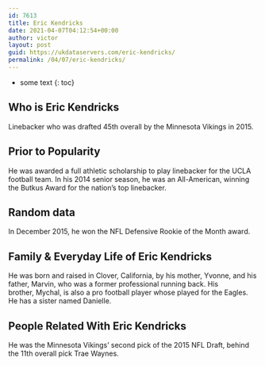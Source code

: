 ```yaml
---
id: 7613
title: Eric Kendricks
date: 2021-04-07T04:12:54+00:00
author: victor
layout: post
guid: https://ukdataservers.com/eric-kendricks/
permalink: /04/07/eric-kendricks/
---
```


* some text
{: toc}


## Who is Eric Kendricks



Linebacker who was drafted 45th overall by the Minnesota Vikings in 2015.

                
                
                
## Prior to Popularity



He was awarded a full athletic scholarship to play linebacker for the UCLA football team. In his 2014 senior season, he was an All-American, winning the Butkus Award for the nation&#8217;s top linebacker.

                
                
                
## Random data



In December 2015, he won the NFL Defensive Rookie of the Month award.

                
                
                
## Family & Everyday Life of Eric Kendricks



He was born and raised in Clover, California, by his mother, Yvonne, and his father, Marvin, who was a former professional running back. His brother, Mychal, is also a pro football player whose played for the Eagles. He has a sister named Danielle. 

                
                
                
## People Related With Eric Kendricks



He was the Minnesota Vikings&#8217; second pick of the 2015 NFL Draft, behind the 11th overall pick Trae Waynes.

                
              
            
          
          
          